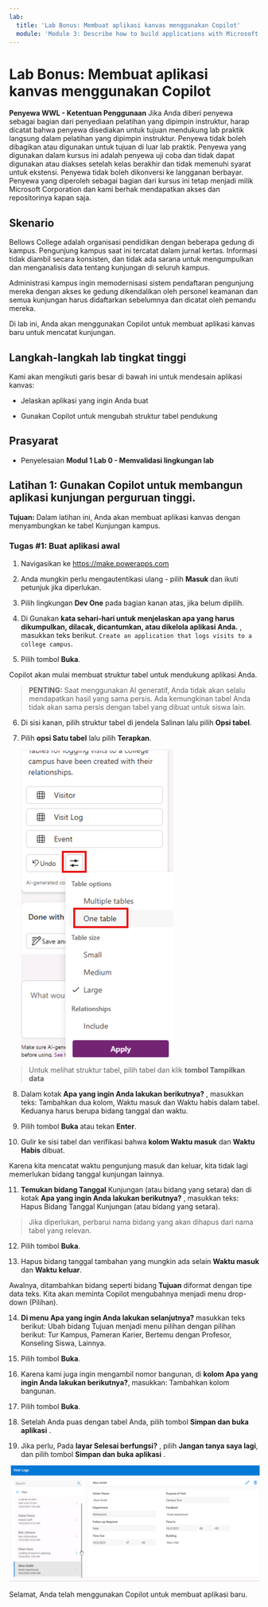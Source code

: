 ```yaml
---
lab:
  title: 'Lab Bonus: Membuat aplikasi kanvas menggunakan Copilot'
  module: 'Module 3: Describe how to build applications with Microsoft Power Apps'
---
```


# Lab Bonus: Membuat aplikasi kanvas menggunakan Copilot

**Penyewa WWL - Ketentuan Penggunaan** Jika Anda diberi penyewa sebagai bagian dari penyediaan pelatihan yang dipimpin instruktur, harap dicatat bahwa penyewa disediakan untuk tujuan mendukung lab praktik langsung dalam pelatihan yang dipimpin instruktur. Penyewa tidak boleh dibagikan atau digunakan untuk tujuan di luar lab praktik. Penyewa yang digunakan dalam kursus ini adalah penyewa uji coba dan tidak dapat digunakan atau diakses setelah kelas berakhir dan tidak memenuhi syarat untuk ekstensi. Penyewa tidak boleh dikonversi ke langganan berbayar. Penyewa yang diperoleh sebagai bagian dari kursus ini tetap menjadi milik Microsoft Corporation dan kami berhak mendapatkan akses dan repositorinya kapan saja. 

## Skenario

Bellows College adalah organisasi pendidikan dengan beberapa gedung di kampus. Pengunjung kampus saat ini tercatat dalam jurnal kertas. Informasi tidak diambil secara konsisten, dan tidak ada sarana untuk mengumpulkan dan menganalisis data tentang kunjungan di seluruh kampus.

Administrasi kampus ingin memodernisasi sistem pendaftaran pengunjung mereka dengan akses ke gedung dikendalikan oleh personel keamanan dan semua kunjungan harus didaftarkan sebelumnya dan dicatat oleh pemandu mereka.

Di lab ini, Anda akan menggunakan Copilot untuk membuat aplikasi kanvas baru untuk mencatat kunjungan. 

## Langkah-langkah lab tingkat tinggi

Kami akan mengikuti garis besar di bawah ini untuk mendesain aplikasi kanvas:

- Jelaskan aplikasi yang ingin Anda buat

- Gunakan Copilot untuk mengubah struktur tabel pendukung

 ## Prasyarat

- Penyelesaian **Modul 1 Lab 0 - Memvalidasi lingkungan lab**

## Latihan 1: Gunakan Copilot untuk membangun aplikasi kunjungan perguruan tinggi.

**Tujuan:** Dalam latihan ini, Anda akan membuat aplikasi kanvas dengan menyambungkan ke tabel Kunjungan kampus.

### Tugas \#1: Buat aplikasi awal

1. Navigasikan ke https://make.powerapps.com

2. Anda mungkin perlu mengautentikasi ulang - pilih **Masuk** dan ikuti petunjuk jika diperlukan.

3. Pilih lingkungan **Dev One** pada bagian kanan atas, jika belum dipilih.

4. Di Gunakan **kata sehari-hari untuk menjelaskan apa yang harus dikumpulkan, dilacak, dicantumkan, atau dikelola aplikasi Anda.** , masukkan teks berikut. `Create an application that logs visits to a college campus`. 

5. Pilih tombol **Buka**.

Copilot akan mulai membuat struktur tabel untuk mendukung aplikasi Anda. 

> **PENTING:** Saat menggunakan AI generatif, Anda tidak akan selalu mendapatkan hasil yang sama persis. Ada kemungkinan tabel Anda tidak akan sama persis dengan tabel yang dibuat untuk siswa lain. 

6. Di sisi kanan, pilih struktur tabel di jendela Salinan lalu pilih **Opsi tabel**.

7. Pilih **opsi Satu tabel** lalu pilih **Terapkan**.
 
    ![Cuplikan layar struktur Tabel yang baru saja dibuat](media/bonus-lab-tablestr.png)


> Untuk melihat struktur tabel, pilih tabel dan klik **tombol Tampilkan data** 

8. Dalam kotak **Apa yang ingin Anda lakukan berikutnya?** , masukkan teks: Tambahkan dua kolom, Waktu masuk dan Waktu habis dalam tabel. Keduanya harus berupa bidang tanggal dan waktu. 

9. Pilih tombol **Buka** atau tekan **Enter**. 

10. Gulir ke sisi tabel dan verifikasi bahwa **kolom Waktu masuk** dan **Waktu Habis** dibuat. 

Karena kita mencatat waktu pengunjung masuk dan keluar, kita tidak lagi memerlukan bidang tanggal kunjungan lainnya. 

11. **Temukan bidang Tanggal** Kunjungan (atau bidang yang setara) dan di kotak **Apa yang ingin Anda lakukan berikutnya?** , masukkan teks: Hapus Bidang Tanggal Kunjungan (atau bidang yang setara). 

>Jika diperlukan, perbarui nama bidang yang akan dihapus dari nama tabel yang relevan.

12. Pilih tombol **Buka**. 

13. Hapus bidang tanggal tambahan yang mungkin ada selain **Waktu masuk** dan **Waktu keluar**. 

Awalnya, ditambahkan bidang seperti bidang **Tujuan** diformat dengan tipe data teks. Kita akan meminta Copilot mengubahnya menjadi menu drop-down (Pilihan). 

14. **Di menu Apa yang ingin Anda lakukan selanjutnya?** masukkan teks berikut: Ubah bidang Tujuan menjadi menu pilihan dengan pilihan berikut: Tur Kampus, Pameran Karier, Bertemu dengan Profesor, Konseling Siswa, Lainnya. 

15. Pilih tombol **Buka**. 

16. Karena kami juga ingin mengambil nomor bangunan, di **kolom Apa yang ingin Anda lakukan berikutnya?**, masukkan: Tambahkan kolom bangunan. 

17. Pilih tombol **Buka**. 

18. Setelah Anda puas dengan tabel Anda, pilih tombol **Simpan dan buka aplikasi** . 

19. Jika perlu, Pada **layar Selesai berfungsi?** , pilih **Jangan tanya saya lagi**, dan pilih tombol **Simpan dan buka aplikasi** . 

![Cuplikan layar aplikasi yang baru saja dibuat](media/bonus-lab-copilot-02.png)

Selamat, Anda telah menggunakan Copilot untuk membuat aplikasi baru. 
